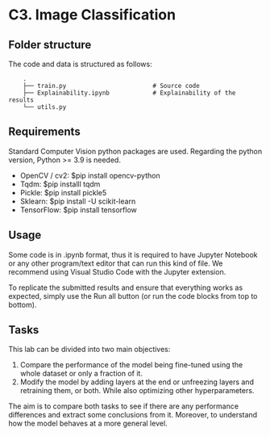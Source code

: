 # C3. Image Classification

## Folder structure 
The code and data is structured as follows:

        .
        ├── train.py                        # Source code
        ├── Explainability.ipynb            # Explainability of the results
        └── utils.py                        



## Requirements
Standard Computer Vision python packages are used. Regarding the python version, Python >= 3.9 is needed.

- OpenCV / cv2: $pip install opencv-python
- Tqdm: $pip installl tqdm
- Pickle: $pip install pickle5
- Sklearn: $pip install -U scikit-learn
- TensorFlow: $pip install tensorflow


## Usage
Some code is in .ipynb format, thus it is required to have Jupyter Notebook or any other program/text editor that can run this kind of file. We recommend using Visual Studio Code with the Jupyter extension.

To replicate the submitted results and ensure that everything works as expected, simply use the Run all button (or run the code blocks from top to bottom).

## Tasks
This lab can be divided into two main objectives: 
1. Compare the performance of the model being fine-tuned using the whole dataset or only a fraction of it.
2. Modify the model by adding layers at the end or unfreezing layers and retraining them, or both. While also optimizing other hyperparameters.

The aim is to compare both tasks to see if there are any performance differences and extract some conclusions from it. Moreover, to understand how the model behaves at a more general level.